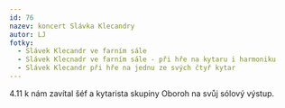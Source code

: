 ```yaml
---
id: 76
nazev: koncert Slávka Klecandry
autor: LJ
fotky:
  - Slávek Klecandr ve farním sále
  - Slávek Klecnadr ve farním sále - při hře na kytaru i harmoniku
  - Slávek Klecandr při hře na jednu ze svých čtyř kytar
---
```

4.11 k nám zavítal šéf a kytarista skupiny Oboroh na svůj sólový výstup.
